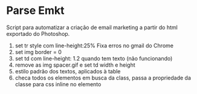 Parse Emkt
==========
Script para automatizar a criação de email marketing a partir do html exportado do Photoshop.

1. set tr style com line-height:25%
   Fixa erros no gmail do Chrome
2. set img border = 0
3. set td com line-height: 1.2 quando tem texto (não funcionando)
4. remove as img spacer.gif e set td width e height
5. estilo padrão dos textos, aplicados à table
6. checa todos os elementos em busca da class, passa a propriedade da classe para css inline no elemento


